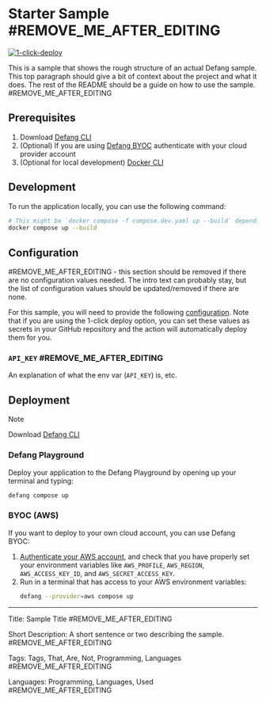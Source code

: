 # Starter Sample #REMOVE_ME_AFTER_EDITING

[![1-click-deploy](https://defang.io/deploy-with-defang.png)](https://portal.defang.dev/redirect?url=https%3A%2F%2Fgithub.com%2Fnew%3Ftemplate_name%3Dsample-<YOUR_SAMPLE_DIR#REMOVE_ME_AFTER_EDITING>-template%26template_owner%3DDefangSamples)

This is a sample that shows the rough structure of an actual Defang sample. This top paragraph should give a bit of context about the project and what it does. The rest of the README should be a guide on how to use the sample. #REMOVE_ME_AFTER_EDITING

## Prerequisites

1. Download [Defang CLI](https://github.com/DefangLabs/defang)
2. (Optional) If you are using [Defang BYOC](https://docs.defang.io/docs/concepts/defang-byoc) authenticate with your cloud provider account
3. (Optional for local development) [Docker CLI](https://docs.docker.com/engine/install/)

## Development

To run the application locally, you can use the following command:

```bash
# This might be `docker compose -f compose.dev.yaml up --build` depending on the project. #REMOVE_ME_AFTER_EDITING
docker compose up --build
```

## Configuration
#REMOVE_ME_AFTER_EDITING - this section should be removed if there are no configuration values needed. The intro text can probably stay, but the list of configuration values should be updated/removed if there are none.

For this sample, you will need to provide the following [configuration](https://docs.defang.io/docs/concepts/configuration). Note that if you are using the 1-click deploy option, you can set these values as secrets in your GitHub repository and the action will automatically deploy them for you.

### `API_KEY` #REMOVE_ME_AFTER_EDITING 
An explanation of what the env var (`API_KEY`) is, etc.

## Deployment

> [!NOTE]
> Download [Defang CLI](https://github.com/DefangLabs/defang)

### Defang Playground

Deploy your application to the Defang Playground by opening up your terminal and typing:
```bash
defang compose up
```

### BYOC (AWS)

If you want to deploy to your own cloud account, you can use Defang BYOC:

1. [Authenticate your AWS account](https://docs.aws.amazon.com/cli/latest/userguide/cli-chap-configure.html), and check that you have properly set your environment variables like `AWS_PROFILE`, `AWS_REGION`, `AWS_ACCESS_KEY_ID`, and `AWS_SECRET_ACCESS_KEY`.
2. Run in a terminal that has access to your AWS environment variables:
    ```bash
    defang --provider=aws compose up
    ```

---

Title: Sample Title #REMOVE_ME_AFTER_EDITING

Short Description: A short sentence or two describing the sample. #REMOVE_ME_AFTER_EDITING

Tags: Tags, That, Are, Not, Programming, Languages #REMOVE_ME_AFTER_EDITING

Languages: Programming, Languages, Used #REMOVE_ME_AFTER_EDITING
